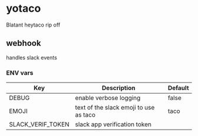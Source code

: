 # yotaco
Blatant heytaco rip off

## webhook
handles slack events

### ENV vars
| Key               | Description                            | Default  |
| ----------------- | -------------------------------------- | -------- |
| DEBUG             | enable verbose logging                 | false    |
| EMOJI             | text of the slack emoji to use as taco | taco     |
| SLACK_VERIF_TOKEN | slack app verification token           |          |
